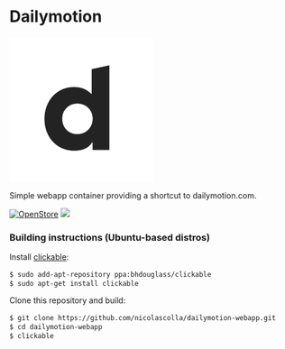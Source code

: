 # Dailymotion
![](icon.png)

Simple webapp container providing a shortcut to dailymotion.com.

[![OpenStore](https://open-store.io/badges/en_US.png)](https://open-store.io/app/dailymotionweb.collaproductions)
[![](https://i.imgur.com/KIipzE8.png)](https://t.me/collaproductions)

### Building instructions (Ubuntu-based distros)

Install [clickable](https://clickable-ut.dev/en/latest/install.html):

```
$ sudo add-apt-repository ppa:bhdouglass/clickable
$ sudo apt-get install clickable
```

Clone this repository and build:

```
$ git clone https://github.com/nicolascolla/dailymotion-webapp.git
$ cd dailymotion-webapp
$ clickable
```
